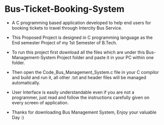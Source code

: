 # Bus-Ticket-Booking-System
- A C programming based application developed to help end users for booking tickets to travel through Intercity Bus Service.

- This Proposed Project is designed in C programming language as the End semester Project of my 1st Semester of B.Tech.

- To run this project first download all the files which are under this Bus-Management-System Project folder and paste it in your PC within one folder.

- Then open the Code_Bus_Management_System.c file in your C compilor and build and run it, all other .txt and header files will be managed automatically.

- User Interface is easily understandable even if you are not a programmer, just read and follow the instructions carefully given on every screen of application.

- Thanks for downloading Bus Management System, Enjoy your valuable Day :)

